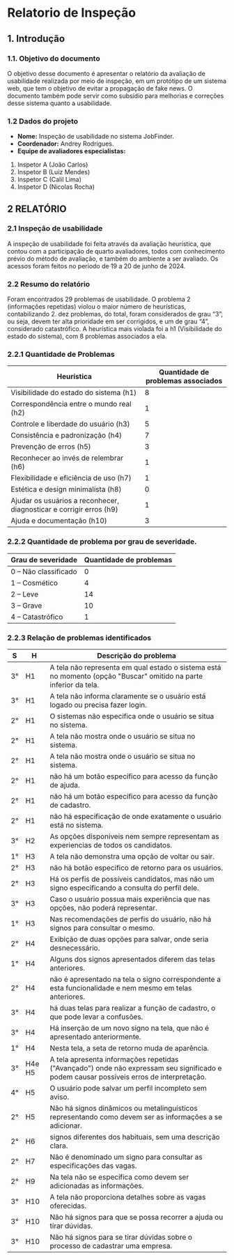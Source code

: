 # Relatorio de Inspeção
## 1.	Introdução
### 1.1. Objetivo do documento
O objetivo desse documento é apresentar o relatório da avaliação de usabilidade realizada por meio de inspeção, em um protótipo de um sistema web, que tem o objetivo de evitar a propagação de fake news. O documento também pode servir como subsídio para melhorias e correções desse sistema quanto a usabilidade.
### 1.2	Dados do projeto
+	**Nome:** Inspeção de usabilidade no sistema JobFinder.
+	**Coordenador:** Andrey Rodrigues.
+	**Equipe de avaliadores especialistas:**
1. Inspetor A (João Carlos)
2. Inspetor B (Luiz Mendes)
3. Inspetor C (Calil Lima)
3. Inspetor D (Nicolas Rocha)

## 2	RELATÓRIO
### 2.1	Inspeção de usabilidade
A inspeção de usabilidade foi feita através da avaliação heurística, que contou com a participação de quarto avaliadores, todos com conhecimento prévio do método de avaliação, e também do ambiente a ser avaliado. Os acessos foram feitos no período de 19 a 20 de junho de 2024.

### 2.2	Resumo do relatório
Foram encontrados 29 problemas de usabilidade. O problema 2 (informações repetidas) violou o maior número de heurísticas, contabilizando 2. dez problemas, do total, foram considerados de grau “3”, ou seja, devem ter alta prioridade em ser corrigidos, e um de grau “4”, considerado catastrófico. A heurística mais violada foi a h1 (Visibilidade do estado do sistema), com 8 problemas associados a ela.

### 2.2.1 Quantidade de Problemas
|Heurística | Quantidade de problemas associados |
|-------------|-------------|
|Visibilidade do estado do sistema (h1)|8|
|Correspondência entre o mundo real (h2)|1|
|Controle e liberdade do usuário (h3)|5|
|Consistência e padronização (h4)|7|
|Prevenção de erros (h5)|3|
|Reconhecer ao invés de relembrar (h6)| 1|
|Flexibilidade e eficiência de uso (h7)|1|
|Estética e design minimalista (h8)|0|
|Ajudar os usuários a reconhecer, diagnosticar e corrigir erros (h9)|1|
|Ajuda e documentação (h10)|3|

### 2.2.2 Quantidade de problema por grau de severidade.
|Grau de severidade| Quantidade de problemas|
|-------------|-------------|
|0 – Não classificado|0|
|1 – Cosmético|4|
|2 – Leve|14|
|3 – Grave|10|
|4 – Catastrófico|1|

### 2.2.3	 Relação de problemas identificados
|S	|H|Descrição do problema|
|-------------|-------------|-------------|
|3°| H1|	A tela não representa em qual estado o sistema está no momento (opção "Buscar" omitido na parte inferior da tela.|
|3°|	H1|	A tela não informa claramente se o usuário está logado ou precisa fazer login.|
|2°|	H1|	O sistemas não especifica onde o usuário se situa no sistema.|
|2°|	H1|	A tela não mostra onde o usuário se situa no sistema.|
|2°|	H1|	A tela não mostra onde o usuário se situa no sistema.|
|2°|	H1|	não há um botão específico para acesso da função de ajuda.|
|2°|	H1|	não há um botão específico para acesso da função de cadastro.|
|2°|	H1|	não há especificação de onde exatamente o usuário está no sistema.|
|3°|	H2|	As opções disponíveis nem sempre representam as experiencias de todos os candidatos.|
|1°|	H3|	A tela não demonstra uma opção de voltar ou sair.|
|2°|	H3|	não há botão específico de retorno para os usuários.|
|2°|	H3|	Há os perfis de possíveis candidatos, mas não um signo especificando a consulta do perfil dele.|
|3°|	H3|	Caso o usuário possua mais experiência que nas opções, não poderá representar.|
|1°|	H3|Nas recomendações de perfis do usuário, não há signos para consultar o mesmo.|
|2°|	H4|Exibição de duas opções para salvar, onde seria desnecessário.|
|1°|	H4|	Alguns dos signos apresentados diferem das telas anteriores.|
|2°| H4|	não é apresentado na tela o signo correspondente a esta funcionalidade e nem mesmo em telas anteriores.|
|3°|	H4|	há duas telas para realizar a função de cadastro, o que pode levar a confusões.|
|3°|	H4|	Há inserção de um novo signo na tela, que não é apresentado anteriormente.|
|1°|	H4|	Nesta tela, a seta de retorno muda de aparência.|
|3°|	H4e H5|A tela apresenta informações repetidas ("Avançado") onde não expressam seu significado e podem causar possíveis erros de interpretação.|
|4°|	H5|	O usuário pode salvar um perfil incompleto sem aviso.|
|2°|	H5|	Não há signos dinâmicos ou metalinguísticos representando como devem ser as informações a se adicionar.|
|2°|	H6|	signos diferentes dos habituais, sem uma descrição clara.|
|2°|	H7|	Não é denominado um signo para consultar as especificações das vagas.|
|2°|	H9|	Na tela não se específica como devem ser adicionadas as informações.|
|3°|	H10|	A tela não proporciona detalhes sobre as vagas oferecidas.|
|3°|	H10| Não há signos para que se possa recorrer a ajuda ou tirar dúvidas.|
|3°|	H10|Não há signos para se tirar dúvidas sobre o processo de cadastrar uma empresa.|

